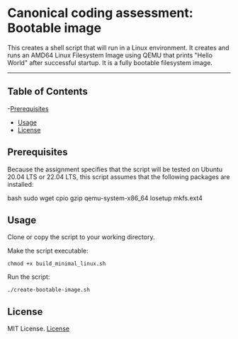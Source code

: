 # Canonical coding assessment: Bootable image 

This creates a shell script that will run in a Linux environment. It creates and runs an AMD64 Linux Filesystem Image using QEMU that prints "Hello World" after successful 
startup. It is a fully bootable filesystem image. 

---

## Table of Contents

-[Prerequisites](#Prerequisites)
- [Usage](#usage)  
- [License](#license)  

## Prerequisites 

Because the assignment specifies that the script will be tested on Ubuntu 20.04 LTS or 22.04 LTS, this script assumes that the following packages are installed: 

bash
sudo
wget
cpio
gzip
qemu-system-x86_64
losetup
mkfs.ext4


## Usage 
Clone or copy the script to your working directory.

Make the script executable:
```
chmod +x build_minimal_linux.sh
```
Run the script:
```
./create-bootable-image.sh

```


## License 
MIT License. [License](https://github.com/Lars-Codes/Canonical-Assessment-/blob/master/LICENSE)
